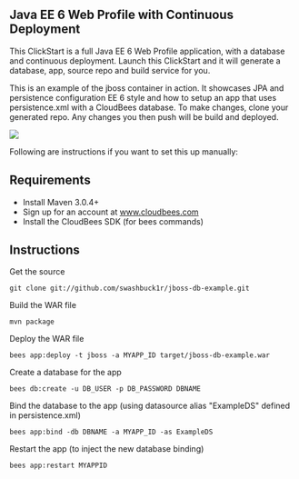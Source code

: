 Java EE 6 Web Profile with Continuous Deployment
-----

This ClickStart is a full Java EE 6 Web Profile application, with a database and continuous deployment.
Launch this ClickStart and it will generate a database, app, source repo and build service for you. 

This is an example of the jboss container in action. It showcases JPA and persistence configuration EE 6 style and how to setup an app that uses persistence.xml with a CloudBees database. To make changes, clone your generated repo. 
Any changes you then push will be build and deployed.

<a href="https://grandcentral.cloudbees.com/?CB_clickstart=https://raw.github.com/CloudBees-community/jboss-db-example/master/clickstart.json"><img src="https://d3ko533tu1ozfq.cloudfront.net/clickstart/deployInstantly_white.png"/></a>

Following are instructions if you want to set this up manually: 

Requirements
-----

* Install Maven 3.0.4+
* Sign up for an account at www.cloudbees.com
* Install the CloudBees SDK (for bees commands)


Instructions
------------

Get the source

    git clone git://github.com/swashbuck1r/jboss-db-example.git

Build the WAR file

    mvn package

Deploy the WAR file

    bees app:deploy -t jboss -a MYAPP_ID target/jboss-db-example.war

Create a database for the app

    bees db:create -u DB_USER -p DB_PASSWORD DBNAME

Bind the database to the app (using datasource alias "ExampleDS" defined in persistence.xml)

    bees app:bind -db DBNAME -a MYAPP_ID -as ExampleDS

Restart the app (to inject the new database binding)

    bees app:restart MYAPPID
